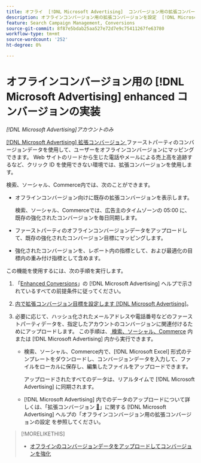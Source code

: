 ```yaml
---
title: オフライ  [!DNL Microsoft Advertising]  コンバージョン用の拡張コンバージョンの実装
description: オフラインコンバージョン用の拡張コンバージョンを設定  [!DNL Microsoft Advertising]  る際のワークフローについて説明します。
feature: Search Campaign Management, Conversions
source-git-commit: 8f87e5bdab25aa527e72d7e9c75411267fe63780
workflow-type: tm+mt
source-wordcount: '252'
ht-degree: 0%

---
```


# オフラインコンバージョン用の [!DNL Microsoft Advertising] enhanced コンバージョンの実装

*[!DNL Microsoft Advertising]アカウントのみ*

[[!DNL Microsoft Advertising]  拡張コンバージョン ](https://help.ads.microsoft.com/#apex/ads/en/60178) ファーストパーティのコンバージョンデータを使用して、ユーザーをオフラインコンバージョンにマッピングできます。 Web サイトのリードから生じた電話やメールによる売上高を追跡するなど、クリック ID を使用できない環境では、拡張コンバージョンを使用します。

検索、ソーシャル、Commerce内では、次のことができます。

* オフラインコンバージョン向けに既存の拡張コンバージョンを表示します。

  検索、ソーシャル、Commerceでは、広告主のタイムゾーンの 05:00 に、既存の強化されたコンバージョンを毎日同期します。

* ファーストパーティのオフラインコンバージョンデータをアップロードして、既存の強化されたコンバージョン目標にマッピングします。

* 強化されたコンバージョンを、レポート内の指標として、および最適化の目標内の重み付け指標として含めます。

この機能を使用するには、次の手順を実行します。

1. 「[Enhanced Conversions](https://help.ads.microsoft.com/#apex/ads/en/60178)」の [!DNL Microsoft Advertising] ヘルプで示されているすべての前提条件に従ってください。

1. [ 内で拡張コンバージョン目標を設定します  [!DNL Microsoft Advertising]](https://help.ads.microsoft.com/#apex/ads/en/60178)。

1. 必要に応じて、ハッシュ化されたメールアドレスや電話番号などのファーストパーティデータを、指定したアカウントのコンバージョンに関連付けるためにアップロードします。 この手順は、[ 検索、ソーシャル、Commerce](/help/search-social-commerce/admin/conversion-metrics/upload-data-offline-conversions.md) 内または [!DNL Microsoft Advertising] 内から実行できます。

   * 検索、ソーシャル、Commerce内で、[!DNL Microsoft Excel] 形式のテンプレートをダウンロードし、コンバージョンデータを入力して、ファイルをローカルに保存し、編集したファイルをアップロードできます。

     アップロードされたすべてのデータは、リアルタイムで [!DNL Microsoft Advertising] に同期されます。

   * [!DNL Microsoft Advertising] 内でのデータのアップロードについて詳しくは、「拡張コンバージョン [&#128279;](https://help.ads.microsoft.com/#apex/ads/en/60178)」に関する [!DNL Microsoft Advertising] ヘルプの「オフラインコンバージョン用の拡張コンバージョンの設定  を参照してください。

>[!MORELIKETHIS]
>
>* [ オフラインのコンバージョンデータをアップロードしてコンバージョンを強化 ](/help/search-social-commerce/admin/conversion-metrics/upload-data-offline-conversions.md)
